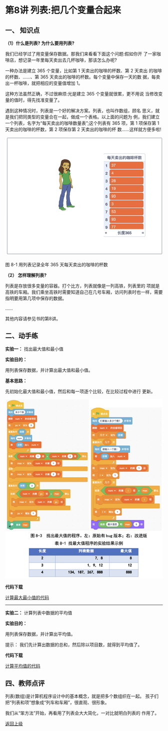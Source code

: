 # 第8讲 列表:把几个变量合起来

## 一、	知识点


**（1）什么是列表? 为什么要用列表?** 

我们已经学过了用变量保存数据。那我们来看看下面这个问题:假如你开 了一家咖啡店，想记录一年里每天卖出去几杯咖啡，那该怎么办呢?

一种办法是建立 365 个变量，比如第 1 天卖出的咖啡的杯数、第 2 天卖出 的咖啡的杯数、......、第 365 天卖出的咖啡的杯数。每个变量中保存一天的数 据，每卖出一杯咖啡，就把相应的变量值增加 1。

这种方法虽然正确，不过很麻烦:光是建立 365 个变量就很累，更不用说 当修改变量的值时，得先找准变量了。

遇到这种情况时，列表是一个好的解决方案。列表，也叫作数组，顾名 思义，就是我们把同类型的变量合在一起，做成一个表格。以上面的问题为 例，我们建立一个列表，名字为“每天卖出的咖啡数量表”;这个列表有 365 项，第 1 项保存第 1 天卖出的咖啡的杯数，第 2 项保存第 2 天卖出的咖啡的杯 数......这样就方便多啦!


![图8-1](Figures/Lec8-1.png)

图 8-1 用列表记录全年 365 天每天卖出的咖啡的杯数


**（2）	怎样理解列表?**

列表是存放很多变量的容器。打个比方，列表就像是一列高铁，列表里的 项就是高铁的车厢。我们乘坐高铁时需要知道自己在几号车厢，访问列表时也一样，需要指明要用第几项中保存的数据。




......

其他内容请参见书的第8讲。

## 二、动手练

**实验一：** 找出最大值和最小值

**实验目的：** 

用列表保存数据，并计算出最大值和最小值。

**基本思路：** 

先初始化最大值和最小值，然后和每一项逐个比较，在比较过程中进行 更新。

![图8-3](Figures/Lec8-3.png)

**代码下载** 

[计算最大最小值的代码](Code/第8讲-计算最大最小值-修正版.sb3) 

--- 

**实验二：** 计算列表中数据的平均值

**实验目的：** 

用列表保存数据，并计算出平均值。

提示： 我们先计算出数据的总和，然后除以项目数，就得到平均值了。


**代码下载** 

[计算平均值的代码](Code/第8讲-计算平均值.sb3) 





## 四、教师点评

列表(数组)是计算机程序设计中的基本概念，就是把多个数组织在一起。 孩子们把“列表和项”想象成“列车和车厢”，很直观、很形象。

我们从“笨方法”开始，再看用了列表会大大简化，一对比就明白列表的 作用了。


[返回上级](index.md)


